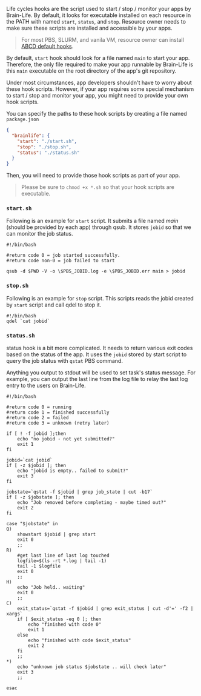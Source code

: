 Life cycles hooks are the script used to start / stop / monitor your apps by Brain-Life. By default, it looks for executable installed on each resource in the PATH with named `start`, `status`, and `stop`. Resource owner needs to make sure these scripts are installed and accessible by your apps. 

> For most PBS, SLURM, and vanila VM, resource owner can install [ABCD default hooks](https://github.com/brain-life/abcd-spec/tree/master/hooks).

By default, `start` hook should look for a file named `main` to start your app. Therefore, the only file required to make your app runnable by Brain-Life is this `main` executable on the root directory of the app's git repository. 

Under most circumstances, app developers shouldn't have to worry about these hook scripts. However, if your app requires some special mechanism to start / stop and monitor your app, you might need to provide your own hook scripts. 

You can specify the paths to these hook scripts by creating a file named `package.json`

```json
{
  "brainlife": {
    "start": "./start.sh",
    "stop": "./stop.sh",
    "status": "./status.sh"
  }
}
```

Then, you will need to provide those hook scripts as part of your app.

> Please be sure to `chmod +x *.sh` so that your hook scripts are executable.

### `start.sh`

Following is an example for `start` script. It submits a file named *main* (should be provided by each app) through qsub. It stores `jobid` so that we can monitor the job status.

```
#!/bin/bash

#return code 0 = job started successfully.
#return code non-0 = job failed to start

qsub -d $PWD -V -o \$PBS_JOBID.log -e \$PBS_JOBID.err main > jobid
```

### `stop.sh`

Following is an example for `stop` script. This scripts reads the jobid created by `start` script and call qdel to stop it.

```
#!/bin/bash
qdel `cat jobid`
```

### `status.sh`

status hook is a bit more complicated. It needs to return various exit codes based on the status of the app. It uses the `jobid` stored by start script to query the job status with `qstat` PBS command. 

Anything you output to stdout will be used to set task's status message. For example, you can output the last line from the log file to relay the last log entry to the users on Brain-Life.

```
#!/bin/bash

#return code 0 = running
#return code 1 = finished successfully
#return code 2 = failed
#return code 3 = unknown (retry later)

if [ ! -f jobid ];then
    echo "no jobid - not yet submitted?"
    exit 1
fi

jobid=`cat jobid`
if [ -z $jobid ]; then
    echo "jobid is empty.. failed to submit?"
    exit 3
fi

jobstate=`qstat -f $jobid | grep job_state | cut -b17`
if [ -z $jobstate ]; then
    echo "Job removed before completing - maybe timed out?"
    exit 2
fi

case "$jobstate" in
Q)
    showstart $jobid | grep start
    exit 0
    ;;
R)
    #get last line of last log touched
    logfile=$(ls -rt *.log | tail -1)
    tail -1 $logfile
    exit 0
    ;;
H)
    echo "Job held.. waiting"
    exit 0
    ;;
C)
    exit_status=`qstat -f $jobid | grep exit_status | cut -d'=' -f2 | xargs`
    if [ $exit_status -eq 0 ]; then
        echo "finished with code 0"
        exit 1
    else
        echo "finished with code $exit_status"
        exit 2
    fi
    ;;
*)
    echo "unknown job status $jobstate .. will check later"
    exit 3
    ;;

esac

```

